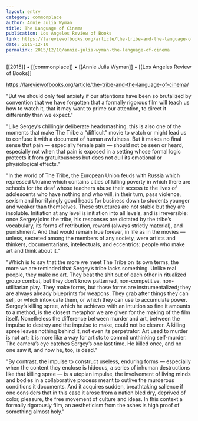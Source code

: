 ```yaml
---
layout: entry
category: commonplace
author: Annie Julia Wyman
title: The Language of Cinema
publication: Los Angeles Review of Books
link: https://lareviewofbooks.org/article/the-tribe-and-the-language-of-cinema/
date: 2015-12-10
permalink: 2015/12/10/annie-julia-wyman-the-language-of-cinema
---
```


[[2015]] • [[commonplace]] •  [[Annie Julia Wyman]] • [[Los Angeles Review of Books]]

https://lareviewofbooks.org/article/the-tribe-and-the-language-of-cinema/

"But we should only feel anxiety if our attentions have been so brutalized by convention that we have forgotten that a formally rigorous film will teach us how to watch it, that it may want to prime our attention, to direct it differently than we expect."

"Like Sergey’s chillingly deliberate headsmashing, this is also one of the moments that make The Tribe a “difficult” movie to watch or might lead us to confuse it with a document of human awfulness. But it makes no final sense that pain — especially female pain — should not be seen or heard, especially not when that pain is exposed in a setting whose formal logic protects it from gratuitousness but does not dull its emotional or physiological effects."

"In the world of The Tribe, the European Union feuds with Russia which repressed Ukraine which contains cities of killing poverty in which there are schools for the deaf whose teachers abuse their access to the lives of adolescents who have nothing and who will, in their turn, pass violence, sexism and horrifyingly good heads for business down to students younger and weaker than themselves. These structures are not stable but they are insoluble. Initiation at any level is initiation into all levels, and is irreversible: once Sergey joins the tribe, his responses are dictated by the tribe’s vocabulary, its forms of retribution, reward (always strictly material), and punishment. And that would remain true forever, in life as in the movies — unless, secreted among the members of any society, were artists and thinkers, documentarians, intellectuals, and eccentrics: people who make art and think about it."

"Which is to say that the more we meet The Tribe on its own terms, the more we are reminded that Sergey’s tribe lacks something. Unlike real people, they make no art. They beat the shit out of each other in ritualized group combat, but they don’t know patterned, non-competitive, non-utilitarian play. They make forms, but those forms are instrumentalized; they are always already blueprints for weapons. They grab after things they can sell, or which intoxicate them, or which they can use to accumulate power. Sergey’s killing spree, which he achieves with an intuition so fine it amounts to a method, is the closest metaphor we are given for the making of the film itself. Nonetheless the difference between murder and art, between the impulse to destroy and the impulse to make, could not be clearer. A killing spree leaves nothing behind it, not even its perpetrator. Art used to murder is not art; it is more like a way for artists to commit unthinking self-murder. The camera’s eye catches Sergey’s one last time. He killed once, and no one saw it, and now he, too, is dead."

"By contrast, the impulse to construct useless, enduring forms — especially when the content they enclose is hideous, a series of inhuman destructions like that killing spree — is a utopian impulse, the involvement of living minds and bodies in a collaborative process meant to outlive the murderous conditions it documents. And it acquires sudden, breathtaking salience if one considers that in this case it arose from a nation bled dry, deprived of color, pleasure, the free movement of culture and ideas. In this context a formally rigorously film, an aestheticism from the ashes is high proof of something almost holy."
